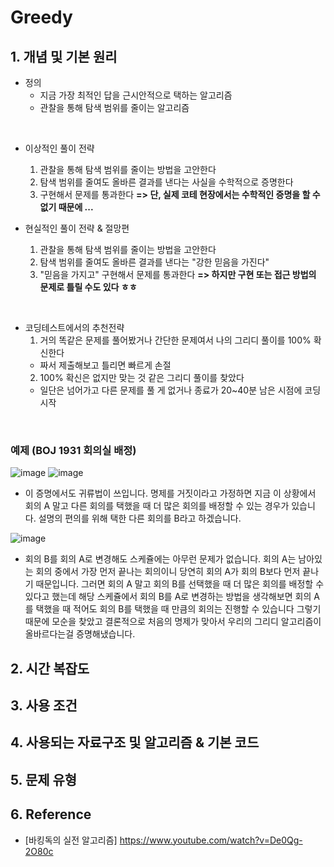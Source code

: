 # Greedy

## 1. 개념 및 기본 원리 
- 정의
  - 지금 가장 최적인 답을 근시안적으로 택하는 알고리즘
  - 관찰을 통해 탐색 범위를 줄이는 알고리즘

<br>

- 이상적인 풀이 전략
  1. 관찰을 통해 탐색 범위를 줄이는 방법을 고안한다
  2. 탐색 범위를 줄여도 올바른 결과를 낸다는 사실을 수학적으로 증명한다
  3. 구현해서 문제를 통과한다
**=> 단, 실제 코테 현장에서는 수학적인 증명을 할 수 없기 때문에 ...**

- 현실적인 풀이 전략 & 절망편
  1. 관찰을 통해 탐색 범위를 줄이는 방법을 고안한다
  2. 탐색 범위를 줄여도 올바른 결과를 낸다는 "강한 믿음을 가진다"
  3. "믿음을 가지고" 구현해서 문제를 통과한다
**=> 하지만 구현 또는 접근 방법의 문제로 틀릴 수도 있다 ㅎㅎ**

<br>

- 코딩테스트에서의 추천전략
  1. 거의 똑같은 문제를 풀어봤거나 간단한 문제여서 나의 그리디 풀이를 100% 확신한다
    - 짜서 제출해보고 틀리면 빠르게 손절
  2. 100% 확신은 없지만 맞는 것 같은 그리디 풀이를 찾았다
    - 일단은 넘어가고 다른 문제를 풀 게 없거나 종료가 20~40분 남은 시점에 코딩 시작 

<br>

### 예제 (BOJ 1931 회의실 배정)
![image](https://github.com/AAISSJ/AlgorithmStudy/assets/76966915/4ff2e55c-bfce-485d-b5e2-439cea11517c)
![image](https://github.com/AAISSJ/AlgorithmStudy/assets/76966915/ed6b642e-8b8b-42a3-a58a-f18be9c3ac22)

- 이 증명에서도 귀류법이 쓰입니다. 명제를 거짓이라고 가정하면 지금 이 상황에서 회의 A 말고 다른 회의를 택했을 때 더 많은 회의를 배정할 수 있는 경우가 있습니다. 설명의 편의를 위해 택한 다른 회의를 B라고 하겠습니다.

![image](https://github.com/AAISSJ/AlgorithmStudy/assets/76966915/aca48516-eb60-4ce2-8b41-19668468bed5)

- 회의 B를 회의 A로 변경해도 스케쥴에는 아무런 문제가 없습니다. 회의 A는 남아있는 회의 중에서 가장 먼저 끝나는 회의이니 당연히 회의 A가 회의 B보다 먼저 끝나기 때문입니다. 그러면 회의 A 말고 회의 B를 선택했을 때 더 많은 회의를 배정할 수 있다고 했는데 해당 스케쥴에서 회의 B를 A로 변경하는 방법을 생각해보면 회의 A를 택했을 때 적어도 회의 B를 택했을 때 만큼의 회의는 진행할 수 있습니다 그렇기 때문에 모순을 찾았고 결론적으로 처음의 명제가 맞아서 우리의 그리디 알고리즘이 올바르다는걸 증명해냈습니다.




## 2. 시간 복잡도 




## 3. 사용 조건 



## 4. 사용되는 자료구조 및 알고리즘 & 기본 코드 



## 5. 문제 유형


## 6. Reference
- [바킹독의 실전 알고리즘] https://www.youtube.com/watch?v=De0Qg-2O80c




 
